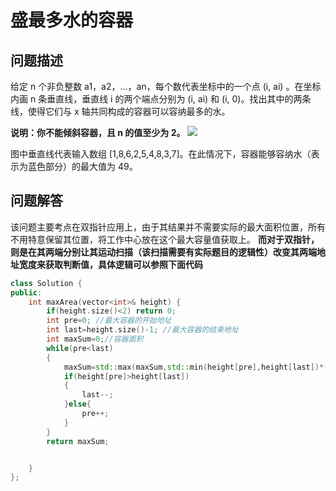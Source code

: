 # 盛最多水的容器
## 问题描述
给定 n 个非负整数 a1，a2，...，an，每个数代表坐标中的一个点 (i, ai) 。在坐标内画 n 条垂直线，垂直线 i 的两个端点分别为 (i, ai) 和 (i, 0)。找出其中的两条线，使得它们与 x 轴共同构成的容器可以容纳最多的水。

**说明：你不能倾斜容器，且 n 的值至少为 2。**
![](http://114.116.235.65/wp-content/uploads/2020/02/question_11.jpg)

图中垂直线代表输入数组 [1,8,6,2,5,4,8,3,7]。在此情况下，容器能够容纳水（表示为蓝色部分）的最大值为 49。

## 问题解答
该问题主要考点在双指针应用上，由于其结果并不需要实际的最大面积位置，所有不用特意保留其位置，将工作中心放在这个最大容量值获取上。
**而对于双指针，则是在其两端分别让其运动扫描（该扫描需要有实际题目的逻辑性）改变其两端地址宽度来获取判断值，具体逻辑可以参照下面代码**
```cpp
class Solution {
public:
    int maxArea(vector<int>& height) {
        if(height.size()<2) return 0;
        int pre=0; //最大容器的开始地址
        int last=height.size()-1; //最大容器的结束地址
        int maxSum=0;//容器面积
        while(pre<last)
        {
            maxSum=std::max(maxSum,std::min(height[pre],height[last])*(last-pre));
            if(height[pre]>height[last])
            {
                last--;
            }else{
                pre++;
            }
        }
        return maxSum;


    }
};
```


